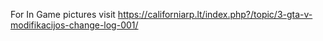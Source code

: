 For In Game pictures visit https://californiarp.lt/index.php?/topic/3-gta-v-modifikacijos-change-log-001/
